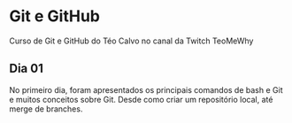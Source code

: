 # Git e GitHub

Curso de Git e GitHub do Téo Calvo no canal da Twitch TeoMeWhy

## Dia 01

No primeiro dia, foram apresentados os principais comandos de bash e Git e muitos conceitos sobre Git.
Desde como criar um repositório local, até merge de branches.